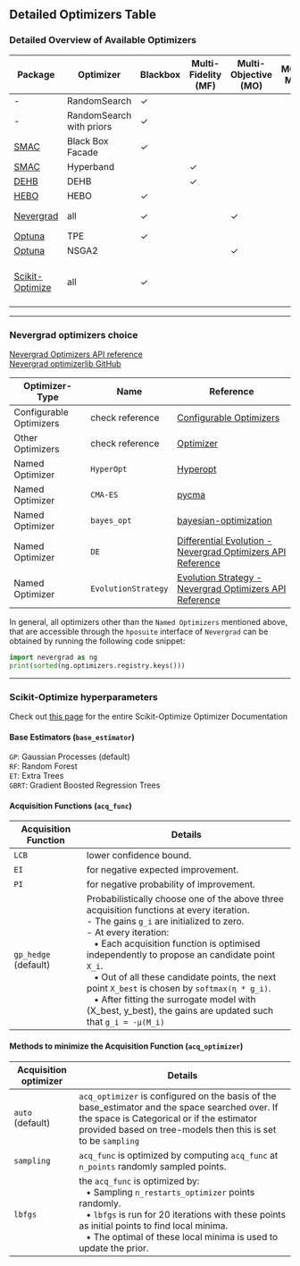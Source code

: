 ## Detailed Optimizers Table

### Detailed Overview of Available Optimizers  

| Package                                        | Optimizer                   | Blackbox | Multi-Fidelity (MF) | Multi-Objective (MO) | MO-MF | Priors | Hyperparameters                               | Tabular Benchmarks |
|------------------------------------------------|-----------------------------|----------|---------------------|----------------------|-------|--------|-----------------------------------------------|-------------------|
| -                                              | RandomSearch                | ✓        |                     |                      |       |        | None                                          | ✓                 |
| -                                              | RandomSearch with priors    | ✓        |                     |                      |       | ✓      | None                                          |                   |
| [SMAC](https://github.com/automl/SMAC3)        | Black Box Facade            | ✓        |                     |                      |       |        | `xi`                                          |                   |
| [SMAC](https://github.com/automl/SMAC3)        | Hyperband                   |          | ✓                   |                      |       |        | `eta`                                         |                   |
| [DEHB](https://github.com/automl/DEHB)         | DEHB                        |          | ✓                   |                      |       |        | `eta`                                         |                   |
| [HEBO](https://github.com/huawei-noah/HEBO)    | HEBO                        | ✓        |                     |                      |       |        | None                                          |                   |
| [Nevergrad](https://github.com/facebookresearch/nevergrad) | all             | ✓        |                     | ✓                    |       |        | optimizer choice [see below](#Nevergrad-optimizers-choice) |                   |
| [Optuna](https://github.com/optuna/optuna)     | TPE                         | ✓        |                     |                      |       |        | None                                          |                   |
| [Optuna](https://github.com/optuna/optuna)     | NSGA2                       |          |                     | ✓                    |       |        | None                                          |                   |
| [Scikit-Optimize](https://github.com/scikit-optimize/scikit-optimize) | all  | ✓        |                     |                      |       |        | `acq_func`, `base_estimator`, `acq_optimizer`  [see here for details](#Scikit-Optimize-hyperparameters) |                   |


-----------------------------------------------------
### Nevergrad optimizers choice

[Nevergrad Optimizers API reference](https://facebookresearch.github.io/nevergrad/optimizers_ref.html#optimizers) <br>
[Nevergrad optimizerlib GitHub](https://github.com/facebookresearch/nevergrad/blob/main/nevergrad/optimization/optimizerlib.py)

Optimizer-Type          | Name                      | Reference            |
------------------------|---------------------------|----------------------|
Configurable Optimizers | check reference           | [Configurable Optimizers](https://facebookresearch.github.io/nevergrad/optimizers_ref.html#configurable-optimizers)
Other Optimizers        | check reference           | [Optimizer](https://facebookresearch.github.io/nevergrad/optimizers_ref.html#optimizers)
Named Optimizer         | `HyperOpt`                  | [Hyperopt](https://github.com/hyperopt/hyperopt)
Named Optimizer         | `CMA-ES `                   | [pycma](https://github.com/CMA-ES/pycma)
Named Optimizer         | `bayes_opt`                 | [bayesian-optimization](https://github.com/bayesian-optimization/BayesianOptimization)
Named Optimizer         | `DE`                        | [Differential Evolution - Nevergrad Optimizers API Reference](https://facebookresearch.github.io/nevergrad/optimizers_ref.html#nevergrad.families.DifferentialEvolution)
Named Optimizer         | `EvolutionStrategy`         | [Evolution Strategy - Nevergrad Optimizers API Reference](https://facebookresearch.github.io/nevergrad/optimizers_ref.html#nevergrad.families.DifferentialEvolution)


In general, all optimizers other than the `Named Optimizers` mentioned above, that are accessible through the `hposuite` interface of `Nevergrad` can be obtained by running the following code snippet:

``` python
import nevergrad as ng
print(sorted(ng.optimizers.registry.keys()))
```


-------------------------------------------------------------



### Scikit-Optimize hyperparameters

Check out [this page](https://scikit-optimize.github.io/stable/modules/generated/skopt.optimizer.Optimizer.html#skopt.optimizer.Optimizer) for the entire Scikit-Optimize Optimizer Documentation

#### Base Estimators (`base_estimator`)

`GP`: Gaussian Processes (default) <br>
`RF`: Random Forest <br>
`ET`: Extra Trees <br>
`GBRT`: Gradient Boosted Regression Trees


#### Acquisition Functions (`acq_func`)


Acquisition Function | Details             |
---------------------|---------------------|
`LCB`                | lower confidence bound. |
`EI`                 | for negative expected improvement. |
`PI`                 | for negative probability of improvement. |
`gp_hedge` (default) | Probabilistically choose one of the above three acquisition functions at every iteration. <br> - The gains `g_i` are initialized to zero. <br> - At every iteration: <br> &nbsp;&nbsp; • Each acquisition function is optimised independently to propose an candidate point `X_i`. <br> &nbsp;&nbsp; • Out of all these candidate points, the next point `X_best` is chosen by `softmax(η * g_i)`. <br> &nbsp;&nbsp; • After fitting the surrogate model with (X_best, y_best), the gains are updated such that  `g_i = -μ(M_i)` |


#### Methods to minimize the Acquisition Function (`acq_optimizer`) 

Acquisition optimizer | Details |
----------------------|---------|
`auto` (default)      | `acq_optimizer` is configured on the basis of the base_estimator and the space searched over. If the space is Categorical or if the estimator provided based on tree-models then this is set to be `sampling` |
`sampling`            | `acq_func` is optimized by computing `acq_func` at `n_points` randomly sampled points. |
`lbfgs`               | the `acq_func` is optimized by: <br> &nbsp;&nbsp; • Sampling `n_restarts_optimizer` points randomly. <br> &nbsp;&nbsp; • `lbfgs` is run for 20 iterations with these points as initial points to find local minima. <br> &nbsp;&nbsp; • The optimal of these local minima is used to update the prior.